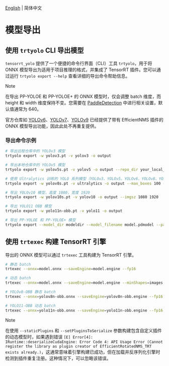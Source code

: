 [English](../en/model_export.md) | 简体中文

# 模型导出

## 使用 `trtyolo` CLI 导出模型

`tensorrt_yolo` 提供了一个便捷的命令行界面（CLI）工具 `trtyolo`，用于将 ONNX 模型导出为适用于项目推理的格式，并集成了 TensorRT 插件。您可以通过运行 `trtyolo export --help` 查看详细的导出命令帮助信息。

> [!NOTE]  
> 在导出 PP-YOLOE 和 PP-YOLOE+ 的 ONNX 模型时，仅会调整 batch 维度，而 height 和 width 维度保持不变。您需要在 [PaddleDetection](https://github.com/PaddlePaddle/PaddleDetection) 中进行相关设置，默认值通常为 640。
>
> 官方仓库如 [YOLOv6](https://github.com/meituan/YOLOv6/tree/main/deploy/ONNX#tensorrt-backend-tensorrt-version-800)、[YOLOv7](https://github.com/WongKinYiu/yolov7#export)、[YOLOv9](https://github.com/WongKinYiu/yolov9/issues/130#issue-2162045461) 已经提供了带有 EfficientNMS 插件的 ONNX 模型导出功能，因此此处不再重复提供。

### 导出命令示例

```bash
# 导出远程仓库中的 YOLOv3 模型
trtyolo export -w yolov3.pt -v yolov3 -o output

# 导出本地仓库中的 YOLOv5 模型
trtyolo export -w yolov5s.pt -v yolov5 -o output --repo_dir your_local_yolovs_repository

# 使用 Ultralytics 训练的 YOLO 系列模型（YOLOv3、YOLOv5、YOLOv6、YOLOv8、YOLOv9、YOLOv10、YOLO11），并指定插件参数，以动态 batch 导出
trtyolo export -w yolov8s.pt -v ultralytics -o output --max_boxes 100 --iou_thres 0.45 --conf_thres 0.25 -b -1

# 导出 YOLOv10 模型，高度 1080，宽度 1920
trtyolo export -w yolov10s.pt -v yolov10 -o output --imgsz 1080 1920

# 导出 YOLO11 OBB 模型
trtyolo export -w yolo11n-obb.pt -v yolo11 -o output

# 导出 PP-YOLOE 和 PP-YOLOE+ 模型
trtyolo export --model_dir modeldir --model_filename model.pdmodel --params_filename model.pdiparams -o output
```

## 使用 `trtexec` 构建 TensorRT 引擎

导出的 ONNX 模型可以通过 `trtexec` 工具构建为 TensorRT 引擎。

```bash
# 静态 batch
trtexec --onnx=model.onnx --saveEngine=model.engine --fp16

# 动态 batch
trtexec --onnx=model.onnx --saveEngine=model.engine --minShapes=images:1x3x640x640 --optShapes=images:4x3x640x640 --maxShapes=images:8x3x640x640 --fp16

# YOLOv8-OBB 静态 batch
trtexec --onnx=yolov8n-obb.onnx --saveEngine=yolov8n-obb.engine --fp16 --staticPlugins=./lib/plugin/libcustom_plugins.so --setPluginsToSerialize=./lib/plugin/libcustom_plugins.so

# YOLO11-OBB 动态 batch
trtexec --onnx=yolo11n-obb.onnx --saveEngine=yolo11n-obb.engine --fp16 --minShapes=images:1x3x640x640 --optShapes=images:4x3x640x640 --maxShapes=images:8x3x640x640 --staticPlugins=./lib/plugin/custom_plugins.dll --setPluginsToSerialize=./lib/plugin/custom_plugins.dll
```

> [!NOTE]  
> 在使用 `--staticPlugins` 和 `--setPluginsToSerialize` 参数构建包含自定义插件的动态模型时，如果遇到错误 `[E] Error[4]: IRuntime::deserializeCudaEngine: Error Code 4: API Usage Error (Cannot register the library as plugin creator of EfficientRotatedNMS_TRT exists already.)`，这通常意味着引擎构建已成功，但在加载并反序列化引擎时检测到插件重复注册。这种情况下，可以忽略该错误。
